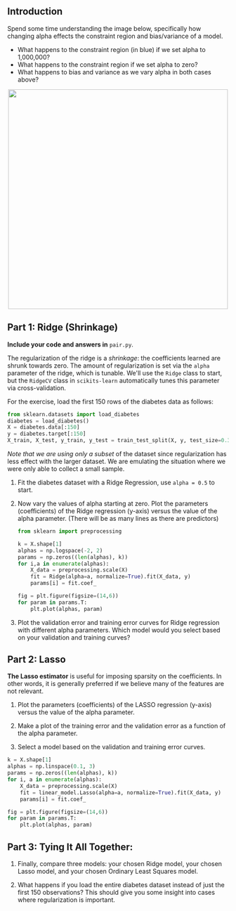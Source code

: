## Introduction

Spend some time understanding the image below, specifically how changing alpha effects the constraint region and bias/variance of a model.
- What happens to the constraint region (in blue) if we set alpha to 1,000,000? 
- What happens to the constraint region if we set alpha to zero?
- What happens to bias and variance as we vary alpha in both cases above?

<div align="center">
    <img height="500" src="images/ridge_vs_lasso_updated.png">
</div>


## Part 1: Ridge (Shrinkage)

**Include your code and answers in** `pair.py`.

The regularization of the ridge is a *shrinkage*: the coefficients learned are shrunk towards zero. The amount of regularization is set via the `alpha` parameter of the ridge, which is tunable. We'll use the `Ridge` class to start, but the `RidgeCV` class in `scikits-learn` automatically tunes this parameter via cross-validation.

For the exercise, load the first 150 rows of the diabetes data as follows:

```python
from sklearn.datasets import load_diabetes
diabetes = load_diabetes()
X = diabetes.data[:150]
y = diabetes.target[:150]
X_train, X_test, y_train, y_test = train_test_split(X, y, test_size=0.3)
```

*Note that we are using only a subset* of the dataset since regularization has less effect with the larger dataset. We are emulating the situation where we were only able to collect a small sample.

1. Fit the diabetes dataset with a Ridge Regression, use `alpha = 0.5` to start.

2. Now vary the values of alpha starting at zero. Plot the parameters (coefficients) of the Ridge regression (y-axis) versus the value of the alpha parameter. (There will be as many lines as there are predictors)

    ```python
    from sklearn import preprocessing
    
    k = X.shape[1]
    alphas = np.logspace(-2, 2)
    params = np.zeros((len(alphas), k))
    for i,a in enumerate(alphas):
        X_data = preprocessing.scale(X)
        fit = Ridge(alpha=a, normalize=True).fit(X_data, y)
        params[i] = fit.coef_

    fig = plt.figure(figsize=(14,6))
    for param in params.T:
        plt.plot(alphas, param)
    ```

3. Plot the validation error and training error curves for Ridge regression with different alpha parameters.
   Which model would you select based on your  validation and training curves?



## Part 2: Lasso

**The Lasso estimator** is useful for imposing sparsity on the coefficients. In
other words, it is generally preferred if we believe many of the features are
not relevant.


1. Plot the parameters (coefficients) of the LASSO regression (y-axis) versus the value of the alpha parameter.

2. Make a plot of the training error and the validation error as a function of the alpha parameter.

3. Select a model based on the validation and training error curves.


```python
k = X.shape[1]
alphas = np.linspace(0.1, 3)
params = np.zeros((len(alphas), k))
for i, a in enumerate(alphas):
    X_data = preprocessing.scale(X)
    fit = linear_model.Lasso(alpha=a, normalize=True).fit(X_data, y)
    params[i] = fit.coef_

fig = plt.figure(figsize=(14,6))
for param in params.T:
    plt.plot(alphas, param)
```


## Part 3: Tying It All Together:

1. Finally, compare three models:  your chosen Ridge model, your chosen Lasso model, and your chosen Ordinary Least Squares model.

2. What happens if you load the entire diabetes dataset instead of just the first 150 observations? This should give you some insight into cases where regularization is important.
